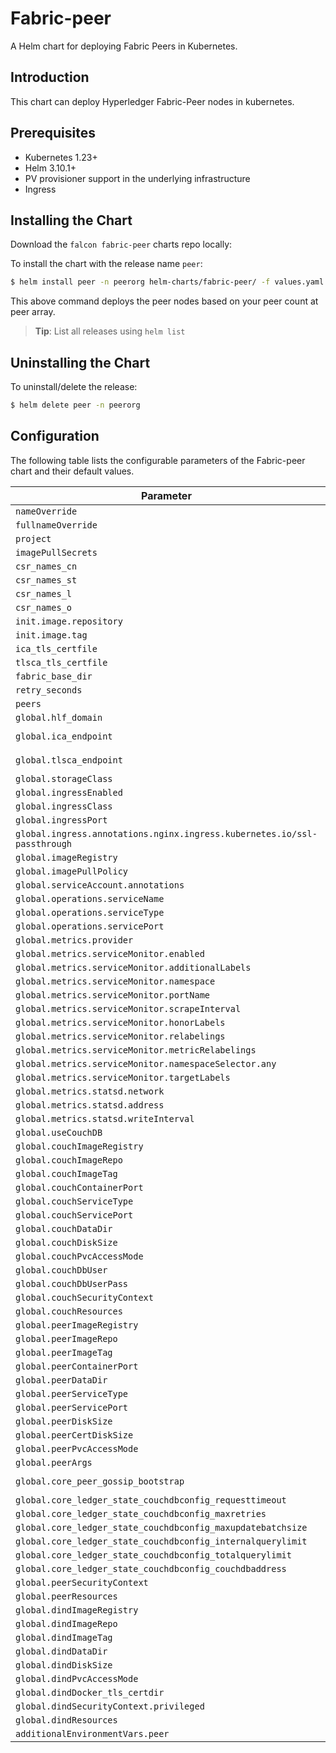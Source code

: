 Fabric-peer
===========

A Helm chart for deploying Fabric Peers in Kubernetes.

## Introduction

This chart can deploy Hyperledger Fabric-Peer nodes in kubernetes. 

## Prerequisites

- Kubernetes 1.23+
- Helm 3.10.1+
- PV provisioner support in the underlying infrastructure
- Ingress

## Installing the Chart

Download the `falcon fabric-peer` charts repo locally:

To install the chart with the release name `peer`:

```bash
$ helm install peer -n peerorg helm-charts/fabric-peer/ -f values.yaml
```

This above command deploys the peer nodes based on your peer count at peer array. 

> **Tip**: List all releases using `helm list`

## Uninstalling the Chart

To uninstall/delete the release:

```bash
$ helm delete peer -n peerorg
```

## Configuration

The following table lists the configurable parameters of the Fabric-peer chart and their default values.

| Parameter                | Description             | Default        |
| ------------------------ | ----------------------- | -------------- |
| `nameOverride` |  | `"initialpeerorg"` |
| `fullnameOverride` |  | `""` |
| `project` |  | `"yourproject"` |
| `imagePullSecrets` |  | `[]` |
| `csr_names_cn` |  | `"IN"` |
| `csr_names_st` |  | `"Maharashtra"` |
| `csr_names_l` |  | `"Mumbai"` |
| `csr_names_o` |  | `"Your Company Name"` |
| `init.image.repository` |  | `"npcioss/hlf-builder"` |
| `init.image.tag` |  | `2.4` |
| `ica_tls_certfile` |  | `"/tmp/ca-cert.pem"` |
| `tlsca_tls_certfile` |  | `"/tmp/tlsca-cert.pem"` |
| `fabric_base_dir` |  | `"/etc/hyperledger/fabric"` |
| `retry_seconds` |  | `60` |
| `peers` |  | `[]` |
| `global.hlf_domain` |  | `"my-hlf-domain.com"` |
| `global.ica_endpoint` |  | `"ica-initialpeerorg.my-hlf-domain.com:30000"` |
| `global.tlsca_endpoint` |  | `"tls-ca.my-hlf-domain.com:30000"` |
| `global.storageClass` |  | `"standard"` |
| `global.ingressEnabled` |  | `true` |
| `global.ingressClass` |  | `"nginx"` |
| `global.ingressPort` |  | `30000` |
| `global.ingress.annotations.nginx.ingress.kubernetes.io/ssl-passthrough` |  | `"true"` |
| `global.imageRegistry` |  | `"hyperledger"` |
| `global.imagePullPolicy` |  | `"IfNotPresent"` |
| `global.serviceAccount.annotations` |  | `[]` |
| `global.operations.serviceName` |  | `"operations"` |
| `global.operations.serviceType` |  | `"ClusterIP"` |
| `global.operations.servicePort` |  | `9443` |
| `global.metrics.provider` |  | `"disabled"` |
| `global.metrics.serviceMonitor.enabled` |  | `false` |
| `global.metrics.serviceMonitor.additionalLabels` |  | `{}` |
| `global.metrics.serviceMonitor.namespace` |  | `""` |
| `global.metrics.serviceMonitor.portName` |  | `"operations"` |
| `global.metrics.serviceMonitor.scrapeInterval` |  | `"30s"` |
| `global.metrics.serviceMonitor.honorLabels` |  | `true` |
| `global.metrics.serviceMonitor.relabelings` |  | `[]` |
| `global.metrics.serviceMonitor.metricRelabelings` |  | `[]` |
| `global.metrics.serviceMonitor.namespaceSelector.any` |  | `true` |
| `global.metrics.serviceMonitor.targetLabels` |  | `[]` |
| `global.metrics.statsd.network` |  | `"udp"` |
| `global.metrics.statsd.address` |  | `"127.0.0.1:8125"` |
| `global.metrics.statsd.writeInterval` |  | `"10s"` |
| `global.useCouchDB` |  | `true` |
| `global.couchImageRegistry` |  | `"docker.io"` |
| `global.couchImageRepo` |  | `"couchdb"` |
| `global.couchImageTag` |  | `"3.1.1"` |
| `global.couchContainerPort` |  | `"5984"` |
| `global.couchServiceType` |  | `"ClusterIP"` |
| `global.couchServicePort` |  | `"5984"` |
| `global.couchDataDir` |  | `"/opt/couchdb/data"` |
| `global.couchDiskSize` |  | `"1G"` |
| `global.couchPvcAccessMode` |  | `"ReadWriteOnce"` |
| `global.couchDbUser` |  | `"couchDbSampleUser"` |
| `global.couchDbUserPass` |  | `"couchDbSampleUserPassword"` |
| `global.couchSecurityContext` |  | `{}` |
| `global.couchResources` |  | `{}` |
| `global.peerImageRegistry` |  | `"docker.io"` |
| `global.peerImageRepo` |  | `"hyperledger/fabric-peer"` |
| `global.peerImageTag` |  | `2.4` |
| `global.peerContainerPort` |  | `"7051"` |
| `global.peerDataDir` |  | `"/var/hyperledger/production"` |
| `global.peerServiceType` |  | `"ClusterIP"` |
| `global.peerServicePort` |  | `"30002"` |
| `global.peerDiskSize` |  | `"1G"` |
| `global.peerCertDiskSize` |  | `"50M"` |
| `global.peerPvcAccessMode` |  | `"ReadWriteOnce"` |
| `global.peerArgs` |  | `["peer", "node", "start"]` |
| `global.core_peer_gossip_bootstrap` |  | `"peer0-initialpeerorg.my-hlf-domain.com:30000"` |
| `global.core_ledger_state_couchdbconfig_requesttimeout` |  | `"180s"` |
| `global.core_ledger_state_couchdbconfig_maxretries` |  | `"5"` |
| `global.core_ledger_state_couchdbconfig_maxupdatebatchsize` |  | `"5000"` |
| `global.core_ledger_state_couchdbconfig_internalquerylimit` |  | `"5000"` |
| `global.core_ledger_state_couchdbconfig_totalquerylimit` |  | `"5000"` |
| `global.core_ledger_state_couchdbconfig_couchdbaddress` |  | `"localhost:5984"` |
| `global.peerSecurityContext` |  | `{}` |
| `global.peerResources` |  | `{}` |
| `global.dindImageRegistry` |  | `"docker.io"` |
| `global.dindImageRepo` |  | `"npcioss/dind"` |
| `global.dindImageTag` |  | `"dind-20-10-16"` |
| `global.dindDataDir` |  | `"/var/lib/docker"` |
| `global.dindDiskSize` |  | `"5G"` |
| `global.dindPvcAccessMode` |  | `"ReadWriteOnce"` |
| `global.dindDocker_tls_certdir` |  | `""` |
| `global.dindSecurityContext.privileged` |  | `true` |
| `global.dindResources` |  | `{}` |
| `additionalEnvironmentVars.peer` |  | `[]` |
